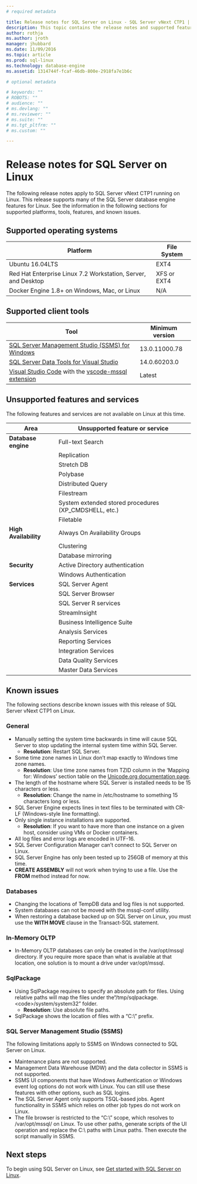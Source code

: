 ```yaml
---
# required metadata

title: Release notes for SQL Server on Linux - SQL Server vNext CTP1 | Microsoft Docs
description: This topic contains the release notes and supported features for SQL Server vNext CTP1 running on Linux.
author: rothja 
ms.author: jroth 
manager: jhubbard
ms.date: 11/09/2016
ms.topic: article
ms.prod: sql-linux
ms.technology: database-engine
ms.assetid: 1314744f-fcaf-46db-800e-2918fa7e1b6c

# optional metadata

# keywords: ""
# ROBOTS: ""
# audience: ""
# ms.devlang: ""
# ms.reviewer: ""
# ms.suite: ""
# ms.tgt_pltfrm: ""
# ms.custom: ""

---
```

# Release notes for SQL Server on Linux
The following release notes apply to SQL Server vNext CTP1 running on Linux. This release supports many of the SQL Server database engine features for Linux. See the information in the following sections for supported platforms, tools, features, and known issues.

## Supported operating systems 

| Platform | File System |
|-----|-----|
| Ubuntu 16.04LTS | EXT4 |
| Red Hat Enterprise Linux 7.2 Workstation, Server, and Desktop | XFS or EXT4 |
| Docker Engine 1.8+ on Windows, Mac, or Linux | N/A |

## Supported client tools

| Tool | Minimum version |
|-----|-----|
| [SQL Server Management Studio (SSMS) for Windows](https://msdn.microsoft.com/library/mt238290.aspx) | 13.0.11000.78 |
| [SQL Server Data Tools for Visual Studio](https://msdn.microsoft.com/library/mt204009.aspx) | 14.0.60203.0 |
| [Visual Studio Code](https://code.visualstudio.com) with the [vscode-mssql extension](https://aka.ms/vscodemssql) | Latest |

## Unsupported features and services
The following features and services are not available on Linux at this time.

| Area | Unsupported feature or service |
|-----|-----|
| **Database engine** | Full-text Search |
| &nbsp; | Replication|
| &nbsp; | Stretch DB|
| &nbsp; | Polybase|
| &nbsp; | Distributed Query|
| &nbsp; | Filestream|
| &nbsp; | System extended stored procedures (XP_CMDSHELL, etc.) |
| &nbsp; | Filetable|
| **High Availability** | Always On Availability Groups |
| &nbsp; | Clustering |
| &nbsp; | Database mirroring |
| **Security** | Active Directory authentication |
| &nbsp; | Windows Authentication |
| **Services** | SQL Server Agent |
| &nbsp; | SQL Server Browser|
| &nbsp; | SQL Server R services|
| &nbsp; | StreamInsight|
| &nbsp; | Business Intelligence Suite|
| &nbsp; | Analysis Services|
| &nbsp; | Reporting Services|
| &nbsp; | Integration Services|
| &nbsp; | Data Quality Services|
| &nbsp; | Master Data Services |

## Known issues
The following sections describe known issues with this release of SQL Server vNext CTP1 on Linux.

### General
- Manually setting the system time backwards in time will cause SQL Server to stop updating the internal system time within SQL Server.
    - **Resolution**: Restart SQL Server.
- Some time zone names in Linux don’t map exactly to Windows time zone names.
    - **Resolution**: Use time zone names from TZID column in the ‘Mapping for: Windows’ section table on the [Unicode.org documentation page](http://www.unicode.org/cldr/charts/latest/supplemental/zone_tzid.html).
- The length of the hostname where SQL Server is installed needs to be 15 characters or less. 
    - **Resolution**: Change the name in /etc/hostname to something 15 characters long or less.
- SQL Server Engine expects lines in text files to be terminated with CR-LF (Windows-style line formatting).
- Only single instance installations are supported.
    - **Resolution**: If you want to have more than one instance on a given host, consider using VMs or Docker containers. 
- All log files and error logs are encoded in UTF-16.
- SQL Server Configuration Manager can’t connect to SQL Server on Linux.
- SQL Server Engine has only been tested up to 256GB of memory at this time.
- **CREATE ASSEMBLY** will not work when trying to use a file. Use the **FROM <bits>** method instead for now.

### Databases
- Changing the locations of TempDB data and log files is not supported.
- System databases can not be moved with the mssql-conf utility.
- When restoring a database backed up on SQL Server on Linux, you must use the **WITH MOVE** clause in the Transact-SQL statement.

### In-Memory OLTP
- In-Memory OLTP databases can only be created in the /var/opt/mssql directory. If you require more space than what is available at that location, one solution is to mount a drive under var/opt/mssql. 

### SqlPackage
- Using SqlPackage requires to specify an absolute path for files. Using relative paths will map the files under the“/tmp/sqlpackage.\<code\>/system/system32” folder. 
    - **Resolution**: Use absolute file paths.
- SqlPackage shows the location of files with a “C:\” prefix.

### SQL Server Management Studio (SSMS)
The following limitations apply to SSMS on Windows connected to SQL Server on Linux.

- Maintenance plans are not supported.
- Management Data Warehouse (MDW) and the data collector in SSMS is not supported. 
- SSMS UI components that have Windows Authentication or Windows event log options do not work with Linux. You can still use these features with other options, such as SQL logins. 
- The SQL Server Agent only supports TSQL-based jobs. Agent functionality in SSMS which relies on other job types do not work on Linux.
- The file browser is restricted to the  “C:\” scope, which resolves to /var/opt/mssql/ on Linux. To use other paths, generate scripts of the UI operation and replace the C:\ paths with Linux paths. Then execute the script manually in SSMS.

## Next steps
To begin using SQL Server on Linux, see [Get started with SQL Server on Linux](sql-server-linux-get-started-tutorial.md).